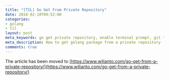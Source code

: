 ```yaml
--- 
title: "[TIL] Go Get From Private Repository"
date: 2018-02-10T09:52:00
categories:
- golang
- til
layout: post
meta_keywords: go get private repository, enable terminal prompt, git terminal authentication, git ssh instead of https
meta_description: How to get golang package from a private repository
comments: true
---
```

The article has been moved to [https://www.wilianto.com/go-get-from-a-private-repository/](https://www.wilianto.com/go-get-from-a-private-repository/)
